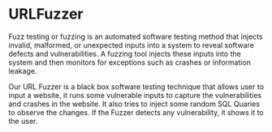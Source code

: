 # URLFuzzer

Fuzz testing or fuzzing is an automated software testing method that injects invalid, malformed, or unexpected inputs into a system to reveal software defects
and vulnerabilities. A fuzzing tool injects these inputs into the system and then monitors for exceptions such as crashes or information leakage.

Our URL Fuzzer is a black box software testing technique that allows user to input a website, it runs some vulnerable inputs to capture the vulnerabilities 
and crashes in the website. It also tries to inject some random SQL Quaries to observe the changes. If the Fuzzer detects any vulnerability, it shows it to the user. 


